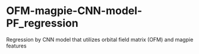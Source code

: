 # OFM-magpie-CNN-model-PF_regression
Regression by CNN model that utilizes orbital field matrix (OFM) and magpie features
